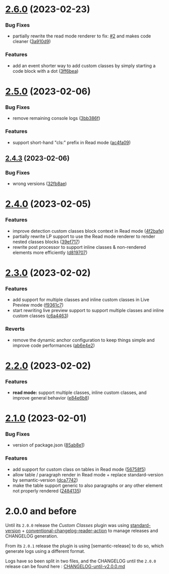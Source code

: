 # [2.6.0](https://github.com/LilaRest/obsidian-custom-classes/compare/2.5.0...2.6.0) (2023-02-23)


### Bug Fixes

* partially rewrite the read mode renderer to fix: [#2](https://github.com/LilaRest/obsidian-custom-classes/issues/2) and makes code cleaner ([3a910d9](https://github.com/LilaRest/obsidian-custom-classes/commit/3a910d9315399bc1427bc4f9e089d12f1aad139d))


### Features

* add an event shorter way to add custom classes by simply starting a code block with a dot ([3ff6bea](https://github.com/LilaRest/obsidian-custom-classes/commit/3ff6beaa83fe55393ee774b0d97ba0fb0a3dc5b5))

# [2.5.0](https://github.com/LilaRest/obsidian-custom-classes/compare/2.4.3...2.5.0) (2023-02-06)


### Bug Fixes

* remove remaining console logs ([3bb386f](https://github.com/LilaRest/obsidian-custom-classes/commit/3bb386f4dff4f36a2111637fe5d1bc66ac2091a6))


### Features

* support short-hand "cls:" prefix in Read mode ([ac4fa09](https://github.com/LilaRest/obsidian-custom-classes/commit/ac4fa09a1325307fc015fd352a52eb7cecb080b3))

## [2.4.3](https://github.com/LilaRest/obsidian-custom-classes/compare/2.4.2...2.4.3) (2023-02-06)


### Bug Fixes

* wrong versions ([32fb8ae](https://github.com/LilaRest/obsidian-custom-classes/commit/32fb8aea3cbae1e97b10fc4eabddcd6fd70ae459))

# [2.4.0](https://github.com/LilaRest/obsidian-custom-classes/compare/2.3.0...2.4.0) (2023-02-05)


### Features

* improve detection custom classes block context in Read mode ([4f2bafe](https://github.com/LilaRest/obsidian-custom-classes/commit/4f2bafe451d6dbab5737c5b37a3ed6dee079d987))
* partially rewrite LP support to use the Read mode renderer to render nested classes blocks ([39ef717](https://github.com/LilaRest/obsidian-custom-classes/commit/39ef717926194c650cea9e5e5b4915ad0659e752))
* rewrite post processor to support inline classes & non-rendered elements more efficiently ([d819707](https://github.com/LilaRest/obsidian-custom-classes/commit/d819707c7d78c5b657b9eda303135256ca8d5aba))

# [2.3.0](https://github.com/LilaRest/obsidian-custom-classes/compare/2.2.0...2.3.0) (2023-02-02)


### Features

* add support for multiple classes and inline custom classes in Live Preview mode ([f9361c7](https://github.com/LilaRest/obsidian-custom-classes/commit/f9361c7fa9048736fa5508ad09061c5e1138b09f))
* start rewriting live preview support to support multiple classes and inline custom classes ([c6a4463](https://github.com/LilaRest/obsidian-custom-classes/commit/c6a4463d0ea0528de240624f403b36470b0b1d1c))


### Reverts

* remove the dynamic anchor configuration to keep things simple and improve code performances ([ab6e4e2](https://github.com/LilaRest/obsidian-custom-classes/commit/ab6e4e2868456e7e56f7a87cb394b2635367fa66))

# [2.2.0](https://github.com/LilaRest/obsidian-custom-classes/compare/2.1.0...2.2.0) (2023-02-02)


### Features

* **read mode:** support multiple classes, inline custom classes, and improve general behavior ([e84e6b8](https://github.com/LilaRest/obsidian-custom-classes/commit/e84e6b8a9188cadb257d61e7c23456e6d28d682a))

# [2.1.0](https://github.com/LilaRest/obsidian-custom-classes/compare/2.0.0...2.1.0) (2023-02-01)


### Bug Fixes

* version of package.json ([85ab8e1](https://github.com/LilaRest/obsidian-custom-classes/commit/85ab8e1b15457856f3b6f414873c5137405c3732))


### Features

* add support for custom class on tables in Read mode ([56758f5](https://github.com/LilaRest/obsidian-custom-classes/commit/56758f577cffae5d3c1e7192c3f05b7a8978890a))
* allow table / paragraph render in Read mode + replace standard-version by semantic-version ([dca7742](https://github.com/LilaRest/obsidian-custom-classes/commit/dca7742337f1025416b818a0a23aaa1c7d60240f))
* make the table support generic to also paragraphs or any other element not properly rendered ([2484135](https://github.com/LilaRest/obsidian-custom-classes/commit/24841355679d93484653b97df2a5f5fd8102580c))

# **2.0.0 and before**
Until its `2.0.0` release the _Custom Classes_ plugin was using [standard-version](https://github.com/conventional-changelog/standard-version) + [conventional-changelog-reader-action](https://github.com/artlaman/conventional-changelog-reader-action) to manage releases and CHANGELOG generation.

From its `2.0.1` release the plugin is using [semantic-release] to do so, which generate logs using a different format.

Logs have so been split in two files, and the CHANGELOG until the `2.0.0` release can be found here : [CHANGELOG-until-v2.0.0.md](https://github.com/LilaRest/obsidian-custom-classes/blob/main/CHANGELOG-until-v2.0.0.md)
